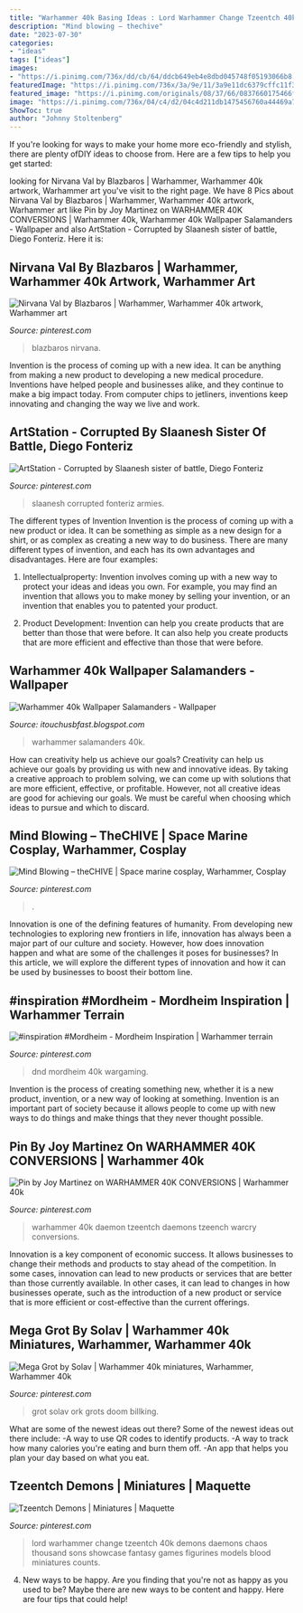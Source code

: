 ```yaml
---
title: "Warhammer 40k Basing Ideas : Lord Warhammer Change Tzeentch 40k Demons Daemons Chaos Thousand Sons Showcase Fantasy Games Figurines Models Blood Miniatures Counts"
description: "Mind blowing – thechive"
date: "2023-07-30"
categories:
- "ideas"
tags: ["ideas"]
images:
- "https://i.pinimg.com/736x/dd/cb/64/ddcb649eb4e8dbd045748f05193066b8.jpg"
featuredImage: "https://i.pinimg.com/736x/3a/9e/11/3a9e11dc6379cffc11f34626989d3fbe--cosplay-costumes-cosplay-ideas.jpg"
featured_image: "https://i.pinimg.com/originals/08/37/66/0837660175466f6ddff5c4fc19d07041.jpg"
image: "https://i.pinimg.com/736x/04/c4/d2/04c4d211db1475456760a44469a75791.jpg"
ShowToc: true
author: "Johnny Stoltenberg"
---
```



If you're looking for ways to make your home more eco-friendly and stylish, there are plenty ofDIY ideas to choose from. Here are a few tips to help you get started: 

	

		
looking for Nirvana Val by Blazbaros | Warhammer, Warhammer 40k artwork, Warhammer art you've visit to the right page. We have 8 Pics about Nirvana Val by Blazbaros | Warhammer, Warhammer 40k artwork, Warhammer art like Pin by Joy Martinez on WARHAMMER 40K CONVERSIONS | Warhammer 40k, Warhammer 40k Wallpaper Salamanders - Wallpaper and also ArtStation - Corrupted by Slaanesh sister of battle, Diego Fonteriz. Here it is:
		
    
## Nirvana Val By Blazbaros | Warhammer, Warhammer 40k Artwork, Warhammer Art

<img loading=lazy src="https://i.pinimg.com/736x/04/c4/d2/04c4d211db1475456760a44469a75791.jpg" onerror="this.onerror=null;this.src='https://tse2.mm.bing.net/th?id=OIP.gaqX-rVLKqCSoJWiNYTAsgHaJ3&amp;pid=15.1';" alt="Nirvana Val by Blazbaros | Warhammer, Warhammer 40k artwork, Warhammer art">

_Source: pinterest.com_

>blazbaros nirvana. 

	

Invention is the process of coming up with a new idea. It can be anything from making a new product to developing a new medical procedure. Inventions have helped people and businesses alike, and they continue to make a big impact today. From computer chips to jetliners, inventions keep innovating and changing the way we live and work.

    
## ArtStation - Corrupted By Slaanesh Sister Of Battle, Diego Fonteriz

<img loading=lazy src="https://i.pinimg.com/474x/04/dd/0c/04dd0c2838c8bb569432b15114470d45.jpg" onerror="this.onerror=null;this.src='https://tse2.mm.bing.net/th?id=OIP.OKP6BmMPfSjcTuN6I-NDrgAAAA&amp;pid=15.1';" alt="ArtStation - Corrupted by Slaanesh sister of battle, Diego Fonteriz">

_Source: pinterest.com_

>slaanesh corrupted fonteriz armies. 

	

The different types of Invention
Invention is the process of coming up with a new product or idea. It can be something as simple as a new design for a shirt, or as complex as creating a new way to do business. There are many different types of invention, and each has its own advantages and disadvantages. Here are four examples: 
1. Intellectualproperty: Invention involves coming up with a new way to protect your ideas and ideas you own. For example, you may find an invention that allows you to make money by selling your invention, or an invention that enables you to patented your product. 

2. Product Development: Invention can help you create products that are better than those that were before. It can also help you create products that are more efficient and effective than those that were before. 


    
## Warhammer 40k Wallpaper Salamanders - Wallpaper

<img loading=lazy src="https://lh5.googleusercontent.com/proxy/5pBZgFdm9R2cUcTSA-6zKl3FvIJrmHt07JxCwPiiMPWdpEa-FqzCSvTNjy9yHqFcsSgkoMjP3Xrou4UTBarUK2ZUaC-Q97SMc_0N9aIYjyfpXofma12N7A4cJQ=w1200-h630-p-k-no-nu" onerror="this.onerror=null;this.src='https://tse2.mm.bing.net/th?id=OIP.kmkymQ4OVeqEPym9jHHeVAHaC9&amp;pid=15.1';" alt="Warhammer 40k Wallpaper Salamanders - Wallpaper">

_Source: itouchusbfast.blogspot.com_

>warhammer salamanders 40k. 

	

How can creativity help us achieve our goals?
Creativity can help us achieve our goals by providing us with new and innovative ideas. By taking a creative approach to problem solving, we can come up with solutions that are more efficient, effective, or profitable. However, not all creative ideas are good for achieving our goals. We must be careful when choosing which ideas to pursue and which to discard.

    
## Mind Blowing – TheCHIVE | Space Marine Cosplay, Warhammer, Cosplay

<img loading=lazy src="https://i.pinimg.com/736x/3a/9e/11/3a9e11dc6379cffc11f34626989d3fbe--cosplay-costumes-cosplay-ideas.jpg" onerror="this.onerror=null;this.src='https://tse3.mm.bing.net/th?id=OIP._rh96dOEnqLELyQioDSogwHaJ4&amp;pid=15.1';" alt="Mind Blowing – theCHIVE | Space marine cosplay, Warhammer, Cosplay">

_Source: pinterest.com_

>. 

	

Innovation is one of the defining features of humanity. From developing new technologies to exploring new frontiers in life, innovation has always been a major part of our culture and society. However, how does innovation happen and what are some of the challenges it poses for businesses? In this article, we will explore the different types of innovation and how it can be used by businesses to boost their bottom line.

    
## #inspiration #Mordheim - Mordheim Inspiration | Warhammer Terrain

<img loading=lazy src="https://i.pinimg.com/originals/08/37/66/0837660175466f6ddff5c4fc19d07041.jpg" onerror="this.onerror=null;this.src='https://tse3.mm.bing.net/th?id=OIP.1zDDlbfGog_YB5mYLnbPbAHaJ4&amp;pid=15.1';" alt="#inspiration #Mordheim - Mordheim Inspiration | Warhammer terrain">

_Source: pinterest.com_

>dnd mordheim 40k wargaming. 

	

Invention is the process of creating something new, whether it is a new product, invention, or a new way of looking at something. Invention is an important part of society because it allows people to come up with new ways to do things and make things that they never thought possible.

    
## Pin By Joy Martinez On WARHAMMER 40K CONVERSIONS | Warhammer 40k

<img loading=lazy src="https://i.pinimg.com/736x/77/dc/b7/77dcb7b631bc86a9c5783384a67dac29.jpg" onerror="this.onerror=null;this.src='https://tse2.mm.bing.net/th?id=OIP.0kOZn9o5GJ5JtbewNl7yRAHaHa&amp;pid=15.1';" alt="Pin by Joy Martinez on WARHAMMER 40K CONVERSIONS | Warhammer 40k">

_Source: pinterest.com_

>warhammer 40k daemon tzeentch daemons tzeench warcry conversions. 

	

Innovation is a key component of economic success. It allows businesses to change their methods and products to stay ahead of the competition. In some cases, innovation can lead to new products or services that are better than those currently available. In other cases, it can lead to changes in how businesses operate, such as the introduction of a new product or service that is more efficient or cost-effective than the current offerings.

    
## Mega Grot By Solav | Warhammer 40k Miniatures, Warhammer, Warhammer 40k

<img loading=lazy src="https://i.pinimg.com/736x/dd/cb/64/ddcb649eb4e8dbd045748f05193066b8.jpg" onerror="this.onerror=null;this.src='https://tse3.mm.bing.net/th?id=OIP.vICp4qzcRxPQc1cs5j_9tgHaJ3&amp;pid=15.1';" alt="Mega Grot by Solav | Warhammer 40k miniatures, Warhammer, Warhammer 40k">

_Source: pinterest.com_

>grot solav ork grots doom billking. 

	

What are some of the newest ideas out there?
Some of the newest ideas out there include: 
-A way to use QR codes to identify products. 
-A way to track how many calories you're eating and burn them off. 
-An app that helps you plan your day based on what you eat.

    
## Tzeentch Demons | Miniatures | Maquette

<img loading=lazy src="https://i.pinimg.com/736x/15/1a/75/151a75026b9fa93ecff7c953ddfd04f9--demons-lord.jpg?b=t" onerror="this.onerror=null;this.src='https://tse1.mm.bing.net/th?id=OIP.t2A90o3trOe2COYWwCTt1QHaJ3&amp;pid=15.1';" alt="Tzeentch Demons | Miniatures | Maquette">

_Source: pinterest.com_

>lord warhammer change tzeentch 40k demons daemons chaos thousand sons showcase fantasy games figurines models blood miniatures counts. 

	

4. New ways to be happy.
Are you finding that you're not as happy as you used to be? Maybe there are new ways to be content and happy. Here are four tips that could help!

